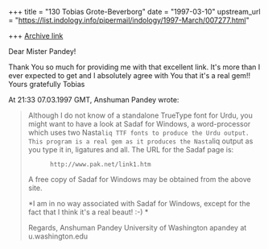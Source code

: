 +++
title = "130 Tobias Grote-Beverborg"
date = "1997-03-10"
upstream_url = "https://list.indology.info/pipermail/indology/1997-March/007277.html"

+++
[Archive link](https://list.indology.info/pipermail/indology/1997-March/007277.html)

Dear Mister Pandey!

Thank You so much for providing me with that excellent link.
It's more than I ever expected to get and I absolutely agree with You that
it's a real gem!!
Yours gratefully
Tobias

At 21:33 07.03.1997 GMT, Anshuman Pandey wrote:
>Although I do not know of a standalone TrueType font for Urdu, you might
>want to have a look at Sadaf for Windows, a word-processor which uses two
>Nasta`liq TTF fonts to produce the Urdu output. This program is a real gem
>as it produces the Nasta`liq output as you type it in, ligatures and all.
>The URL for the Sadaf page is:
>
>			http://www.pak.net/link1.htm
>
>A free copy of Sadaf for Windows may be obtained from the above site.
>
>*I am in no way associated with Sadaf for Windows, except for the fact
>that I think it's a real beaut! :-) *
>
>Regards,
>Anshuman Pandey
>University of Washington
>apandey at u.washington.edu
>
>
>
>
>






